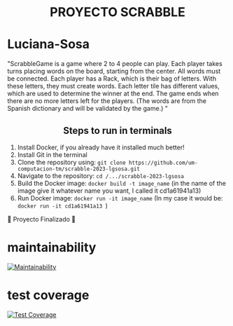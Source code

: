 <h1 align="center"> PROYECTO SCRABBLE </h1>

# Luciana-Sosa

"ScrabbleGame is a game where 2 to 4 people can play. Each player takes turns placing words on the board, starting from the center. All words must be connected. Each player has a Rack, which is their bag of letters. With these letters, they must create words. Each letter tile has different values, which are used to determine the winner at the end. The game ends when there are no more letters left for the players. (The words are from the Spanish dictionary and will be validated by the game.) "

<!DOCTYPE html>
<html>
<head>
  <style>
    h2 {
      text-align: center;
    }
    .steps {
      text-align: left;
    }
  </style>
</head>
<body>
  <h2>Steps to run in terminals</h2>
  <div class="steps">
    <ol>
      <li>Install Docker, if you already have it installed much better!</li>
      <li>Install Git in the terminal</li>
      <li>Clone the repository using: <code>git clone https://github.com/um-computacion-tm/scrabble-2023-lgsosa.git</code></li>
      <li>Navigate to the repository: <code>cd /.../scrabble-2023-lgsosa</code></li>
      <li>Build the Docker image: <code>docker build -t image_name</code> (in the name of the image give it whatever name you want, I called it cd1a61941a13)</li>
      <li>Run Docker image: <code>docker run -it image_name</code> (In my case it would be: <code>docker run -it cd1a61941a13 </code>)</li>
    </ol>
  </div>
  <p>🏁 Proyecto Finalizado 🏁</p>
</body>
</html>

# maintainability
[![Maintainability](https://api.codeclimate.com/v1/badges/501cec3723d1db83d4e8/maintainability)](https://codeclimate.com/github/um-computacion-tm/scrabble-2023-lgsosa/maintainability)

# test coverage
[![Test Coverage](https://api.codeclimate.com/v1/badges/42bb4f6e2a7cece8f898/test_coverage)](https://codeclimate.com/github/um-computacion-tm/scrabble-2023-lgsosa/test_coverage)
